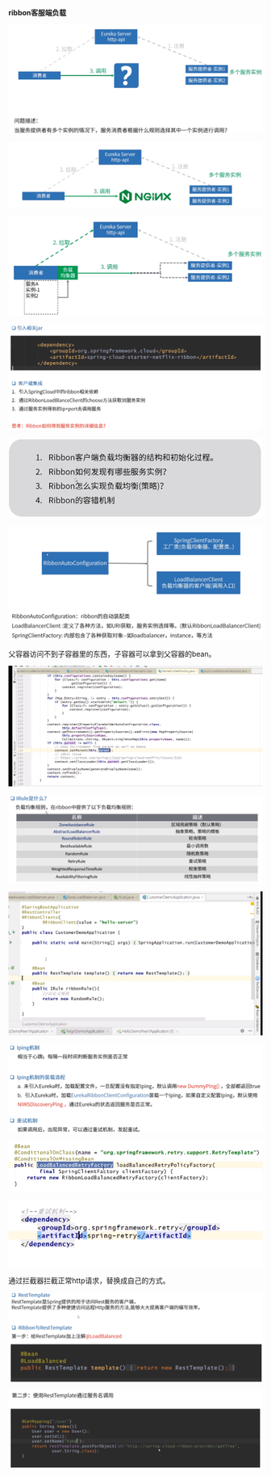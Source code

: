**ribbon客服端负载**



![](负载均衡概念.png)



![](服务端负载均衡.png)



![](客户端负载均衡.png)



![](ribbon集成示例.png)



![](ribbon核心知识.png)



![](ribbon相关初始化方式.png)



父容器访问不到子容器里的东西，子容器可以拿到父容器的bean。

![](父子容器1.png)



![](irule.png)



![](自定义规则示例.png)



![](容错机制.png)



![](重试机制引入1.png)



![](重试机制引入2.png)



通过拦截器拦截正常http请求，替换成自己的方式。



![](ribbon与resttemplate1.png)



![](ribbon与resttemplate2.png)
